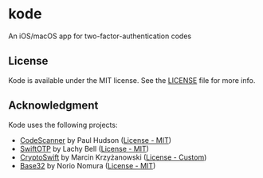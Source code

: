 # kode
An iOS/macOS app for two-factor-authentication codes

## License
Kode is available under the MIT license. See the [LICENSE](LICENSE.md) file for more info.

## Acknowledgment
Kode uses the following projects:
* [CodeScanner](https://github.com/twostraws/CodeScanner) by Paul Hudson ([License - MIT](https://github.com/twostraws/CodeScanner/blob/main/LICENSE))
* [SwiftOTP](https://github.com/lachlanbell/SwiftOTP) by Lachy Bell ([License - MIT](https://github.com/lachlanbell/SwiftOTP/blob/master/LICENSE))
* [CryptoSwift](https://github.com/krzyzanowskim/CryptoSwift) by Marcin Krzyżanowski ([License - Custom](https://github.com/krzyzanowskim/CryptoSwift/blob/main/LICENSE))
* [Base32](https://github.com/norio-nomura/Base32) by Norio Nomura ([License - MIT](https://github.com/norio-nomura/Base32/blob/master/LICENSE))
